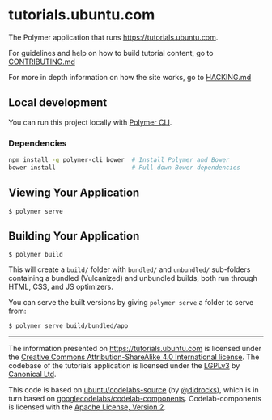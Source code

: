 # tutorials.ubuntu.com

The Polymer application that runs <https://tutorials.ubuntu.com>.

For guidelines and help on how to build tutorial content, go to [CONTRIBUTING.md](CONTRIBUTING.md)

For more in depth information on how the site works, go to [HACKING.md](HACKING.md)

## Local development

You can run this project locally with [Polymer CLI](https://www.npmjs.com/package/polymer-cli).

### Dependencies

``` bash
npm install -g polymer-cli bower  # Install Polymer and Bower
bower install                     # Pull down Bower dependencies
```

## Viewing Your Application

```
$ polymer serve
```

## Building Your Application

```
$ polymer build
```

This will create a `build/` folder with `bundled/` and `unbundled/` sub-folders
containing a bundled (Vulcanized) and unbundled builds, both run through HTML,
CSS, and JS optimizers.

You can serve the built versions by giving `polymer serve` a folder to serve
from:

```
$ polymer serve build/bundled/app
```

---

The information presented on <https://tutorials.ubuntu.com> is licensed under the [Creative Commons Attribution-ShareAlike 4.0 International license](https://creativecommons.org/licenses/by-sa/4.0/). The codebase of the tutorials application is licensed under the [LGPLv3](http://opensource.org/licenses/lgpl-3.0.html) by [Canonical Ltd](http://www.canonical.com/).

This code is based on [ubuntu/codelabs-source](https://github.com/ubuntu/codelabs-source) (by [@didrocks](https://github.com/didrocks)), which is in turn based on [googlecodelabs/codelab-components](https://github.com/googlecodelabs/codelab-components). Codelab-components is licensed with the [Apache License, Version 2](https://www.apache.org/licenses/LICENSE-2.0).
